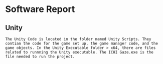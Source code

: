 # Software Report
## Unity
    The Unity Code is located in the folder named Unity Scripts. They contian the code for the game set up, the game manager code, and the game objects. In the Unity Executable folder > x64, there are files related to runnning the Unity executable. The ICHI Gaze.exe is the file needed to run the project. 